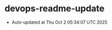 # devops-readme-update
<!--START_SECTION:activity-->
- Auto-updated at Thu Oct  2 05:34:07 UTC 2025
<!--END_SECTION:activity-->
